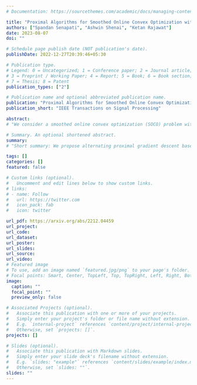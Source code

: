 ```yaml
---
# Documentation: https://sourcethemes.com/academic/docs/managing-content/

title: "Proximal Algorithms for Smoothed Online Convex Optimization with Predictions"
authors: ["Spandan Senapati", "Ashwin Shenai", "Ketan Rajawat"]
date: 2023-08-07
doi: ""

# Schedule page publish date (NOT publication's date).
publishDate: 2022-12-27T20:39:46+05:30

# Publication type.
# Legend: 0 = Uncategorized; 1 = Conference paper; 2 = Journal article;
# 3 = Preprint / Working Paper; 4 = Report; 5 = Book; 6 = Book section;
# 7 = Thesis; 8 = Patent
publication_types: ["2"]

# Publication name and optional abbreviated publication name.
publication: "Proximal Algorithms for Smoothed Online Convex Optimization with Predictions"
publication_short: "IEEE Transactions on Signal Processing"

abstract: 
# "We consider a smoothed online convex optimization (SOCO) problem with predictions, where the learner has access to a finite lookahead window of time-varying stage costs, but suffers a switching cost for changing its actions at each stage. Based on the Alternating Proximal Gradient Descent (APGD) framework, we develop Receding Horizon Alternating Proximal Descent (RHAPD) for proximable, non-smooth and strongly convex stage costs, and RHAPD-Smooth (RHAPD-S) for non-proximable, smooth and strongly convex stage costs. In addition to outperforming gradient descent-based algorithms, while maintaining a comparable runtime complexity, our proposed algorithms also allow us to solve a wider range of problems. We provide theoretical upper bounds on the dynamic regret achieved by the proposed algorithms, which decay exponentially with the length of the lookahead window. The performance of the presented algorithms is empirically demonstrated via numerical experiments on non-smooth regression, dynamic trajectory tracking, and economic power dispatch problems."

# Summary. An optional shortened abstract.
summary: 
# "Short summary: We propose alternating proximal gradient descent based-algorithms for solving the problem of smoothed online convex optimization (for both smooth and non-smooth stage costs $f_{t}$) with predictions. The proposed algorithms allow us to solve a wider range of problems at a low computational cost and have similar theoretical guarantees as the existing gradient descent-based algorithms for smooth stage costs, while outperforming them on a number of numerical experiments."

tags: []
categories: []
featured: false

# Custom links (optional).
#   Uncomment and edit lines below to show custom links.
# links:
# - name: Follow
#   url: https://twitter.com
#   icon_pack: fab
#   icon: twitter

url_pdf: https://arxiv.org/abs/2212.04459
url_project:
url_code:
url_dataset:
url_poster:
url_slides:
url_source:
url_video:
# Featured image
# To use, add an image named `featured.jpg/png` to your page's folder. 
# Focal points: Smart, Center, TopLeft, Top, TopRight, Left, Right, BottomLeft, Bottom, BottomRight.
image:
  caption: ""
  focal_point: ""
  preview_only: false

# Associated Projects (optional).
#   Associate this publication with one or more of your projects.
#   Simply enter your project's folder or file name without extension.
#   E.g. `internal-project` references `content/project/internal-project/index.md`.
#   Otherwise, set `projects: []`.
projects: []

# Slides (optional).
#   Associate this publication with Markdown slides.
#   Simply enter your slide deck's filename without extension.
#   E.g. `slides: "example"` references `content/slides/example/index.md`.
#   Otherwise, set `slides: ""`.
slides: ""
---
```


